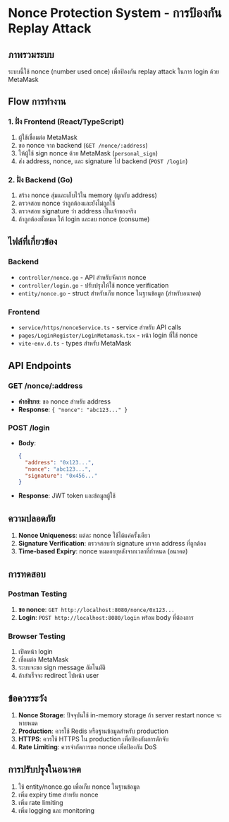 # Nonce Protection System - การป้องกัน Replay Attack

## ภาพรวมระบบ

ระบบนี้ใช้ nonce (number used once) เพื่อป้องกัน replay attack ในการ login ด้วย MetaMask

## Flow การทำงาน

### 1. **ฝั่ง Frontend (React/TypeScript)**

1. ผู้ใช้เชื่อมต่อ MetaMask
2. ขอ nonce จาก backend (`GET /nonce/:address`)
3. ให้ผู้ใช้ sign nonce ด้วย MetaMask (`personal_sign`)
4. ส่ง address, nonce, และ signature ไป backend (`POST /login`)

### 2. **ฝั่ง Backend (Go)**

1. สร้าง nonce สุ่มและเก็บไว้ใน memory (ผูกกับ address)
2. ตรวจสอบ nonce ว่าถูกต้องและยังไม่ถูกใช้
3. ตรวจสอบ signature ว่า address เป็นเจ้าของจริง
4. ถ้าถูกต้องทั้งหมด ให้ login และลบ nonce (consume)

## ไฟล์ที่เกี่ยวข้อง

### Backend
- `controller/nonce.go` - API สำหรับจัดการ nonce
- `controller/login.go` - ปรับปรุงให้ใช้ nonce verification
- `entity/nonce.go` - struct สำหรับเก็บ nonce ในฐานข้อมูล (สำหรับอนาคต)

### Frontend
- `service/https/nonceService.ts` - service สำหรับ API calls
- `pages/LoginRegister/LoginMetamask.tsx` - หน้า login ที่ใช้ nonce
- `vite-env.d.ts` - types สำหรับ MetaMask

## API Endpoints

### GET /nonce/:address
- **คำอธิบาย**: ขอ nonce สำหรับ address
- **Response**: `{ "nonce": "abc123..." }`

### POST /login
- **Body**: 
  ```json
  {
    "address": "0x123...",
    "nonce": "abc123...",
    "signature": "0x456..."
  }
  ```
- **Response**: JWT token และข้อมูลผู้ใช้

## ความปลอดภัย

1. **Nonce Uniqueness**: แต่ละ nonce ใช้ได้แค่ครั้งเดียว
2. **Signature Verification**: ตรวจสอบว่า signature มาจาก address ที่ถูกต้อง
3. **Time-based Expiry**: nonce หมดอายุหลังจากเวลาที่กำหนด (อนาคต)

## การทดสอบ

### Postman Testing
1. **ขอ nonce**: `GET http://localhost:8080/nonce/0x123...`
2. **Login**: `POST http://localhost:8080/login` พร้อม body ที่ต้องการ


### Browser Testing
1. เปิดหน้า login
2. เชื่อมต่อ MetaMask
3. ระบบจะขอ sign message อัตโนมัติ
4. ถ้าสำเร็จจะ redirect ไปหน้า user

## ข้อควรระวัง

1. **Nonce Storage**: ปัจจุบันใช้ in-memory storage ถ้า server restart nonce จะหายหมด
2. **Production**: ควรใช้ Redis หรือฐานข้อมูลสำหรับ production
3. **HTTPS**: ควรใช้ HTTPS ใน production เพื่อป้องกันการดักจับ
4. **Rate Limiting**: ควรจำกัดการขอ nonce เพื่อป้องกัน DoS

## การปรับปรุงในอนาคต

1. ใช้ entity/nonce.go เพื่อเก็บ nonce ในฐานข้อมูล
2. เพิ่ม expiry time สำหรับ nonce
3. เพิ่ม rate limiting
4. เพิ่ม logging และ monitoring
